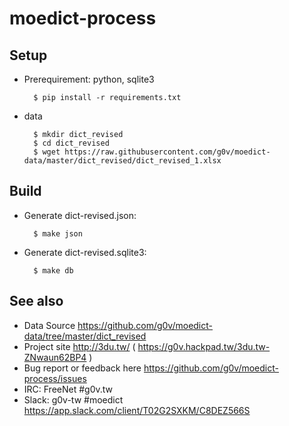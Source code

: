 moedict-process
===============

Setup
-----
* Prerequirement: python, sqlite3

        $ pip install -r requirements.txt

* data

        $ mkdir dict_revised
        $ cd dict_revised
        $ wget https://raw.githubusercontent.com/g0v/moedict-data/master/dict_revised/dict_revised_1.xlsx

Build
-----
* Generate dict-revised.json:

        $ make json

* Generate dict-revised.sqlite3:

        $ make db

See also
--------
* Data Source https://github.com/g0v/moedict-data/tree/master/dict_revised
* Project site http://3du.tw/ ( https://g0v.hackpad.tw/3du.tw-ZNwaun62BP4 )
* Bug report or feedback here https://github.com/g0v/moedict-process/issues
* IRC: FreeNet #g0v.tw
* Slack: g0v-tw #moedict https://app.slack.com/client/T02G2SXKM/C8DEZ566S
